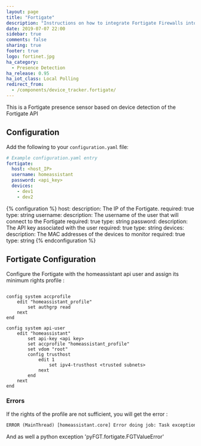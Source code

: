 ```yaml
---
layout: page
title: "Fortigate"
description: "Instructions on how to integrate Fortigate Firewalls into Home Assistant."
date: 2019-07-07 22:00
sidebar: true
comments: false
sharing: true
footer: true
logo: fortinet.jpg
ha_category:
  - Presence Detection
ha_release: 0.95
ha_iot_class: Local Polling
redirect_from:
  - /components/device_tracker.fortigate/
---
```


This is a Fortigate presence sensor based on device detection of the Fortigate API

## Configuration

Add the following to your `configuration.yaml` file:

```yaml
# Example configuration.yaml entry
fortigate:
  host: <host_IP>
  username: homeassistant
  password: <api_key>
  devices:
    - dev1
    - dev2
```

{% configuration %}
host:
  description: The IP of the Fortigate.
  required: true
  type: string
username:
  description: The username of the user that will connect to the Fortigate
  required: true
  type: string
password:
  description: The API key associated with the user
  required: true
  type: string
devices:
  description: The MAC addresses of the devices to monitor
  required: true
  type: string
{% endconfiguration %}

## Fortigate Configuration

Configure the Fortigate with the homeassistant api user and assign its minimum rights profile :

```fgt

config system accprofile
    edit "homeassistant_profile"
        set authgrp read
    next
end

config system api-user
    edit "homeassistant"
        set api-key <api key>
        set accprofile "homeassistant_profile"
        set vdom "root"
        config trusthost
            edit 1
                set ipv4-trusthost <trusted subnets>
            next
        end
    next
end
```

### Errors

If the rights of the profile are not sufficient, you will get the error :

```txt
ERROR (MainThread) [homeassistant.core] Error doing job: Task exception was never retrieved
```
And as well a python exception 'pyFGT.fortigate.FGTValueError'
